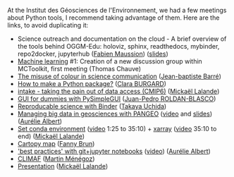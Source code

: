 At the Institut des Géosciences de l'Environnement, we had a few meetings about Python tools, I recommend taking advantage of them.
Here are the links, to avoid duplicating it:

- Science outreach and documentation on the cloud - A brief overview of the tools behind OGGM-Edu: holoviz, sphinx, readthedocs, mybinder, repo2docker, jupyterhub ([Fabien Maussion](https://fabienmaussion.info/)) ([slides](https://github.com/mickaellalande/MC-Toolkit/blob/master/slides/OGGM-Edu%20tools.pdf))
- [Machine learning](https://github.com/mickaellalande/MC-Toolkit/tree/master/Machine-Learning) #1: Creation of a new discussion group within MCToolkit, first meeting (Thomas Chauve)
- [The misuse of colour in science communication](https://github.com/mickaellalande/MC-Toolkit/tree/master/ColourUse) ([Jean-baptiste Barré](http://pp.ige-grenoble.fr/pageperso/barrej/))
- [How to make a Python package?](https://github.com/mickaellalande/MC-Toolkit/tree/master/Python_Package) ([Clara BURGARD](https://claraburgard.weebly.com/))
- [intake - taking the pain out of data access (CMIP6)](https://github.com/mickaellalande/MC-Toolkit/tree/master/intake) ([Mickaël Lalande](https://mickaellalande.github.io/))
- [GUI for dummies with PySimpleGUI](https://github.com/mickaellalande/MC-Toolkit/tree/master/PySimpleGUI) ([Juan-Pedro ROLDAN-BLASCO](http://pp.ige-grenoble.fr/pageperso/roldanbj/))
- [Reproducable science with Binder](https://github.com/mickaellalande/MC-Toolkit/tree/master/binder) ([Takaya Uchida](https://roxyboy.github.io/))
- [Managing big data in geosciences with PANGEO](https://github.com/mickaellalande/MC-Toolkit/tree/master/Managing-big-data-in-geasciences-with-PANGEO/readme.md) ([video](https://www.youtube.com/watch?v=tkaqetLSVFo) and [slides](Managing-big-data-in-geasciences-with-PANGEO/mctoolkit-pangeo.pdf)) ([Aurélie Albert](http://pp.ige-grenoble.fr/annuaire/annuaire-osug-ige/albert.htm))
- [Set conda environment](conda_environment_xarray_xesmf_proplot) ([video](https://www.youtube.com/watch?v=Gb0smIc1VpM) 1:25 to 35:10) + [xarray](https://github.com/mickaellalande/MC-Toolkit/tree/master/conda_environment_xarray_xesmf_proplot/xarray) ([video](https://www.youtube.com/watch?v=Gb0smIc1VpM) 35:10 to end) ([Mickaël Lalande](https://mickaellalande.github.io/))
- [Cartopy map](https://github.com/mickaellalande/MC-Toolkit/tree/master/cartopy) ([Fanny Brun](http://pp.ige-grenoble.fr/annuaire/annuaire-osug-ige/brun.htm))
- ['best practices' with git+jupyter notebooks](https://github.com/mickaellalande/MC-Toolkit/tree/master/Best-practices-notebooks-conda-git/README.md) ([video](https://www.youtube.com/watch?v=NFj-qJ5r4iI&feature=youtu.be)) ([Aurélie Albert](http://pp.ige-grenoble.fr/annuaire/annuaire-osug-ige/albert.htm))
- [CLIMAF](https://github.com/mickaellalande/MC-Toolkit/tree/master/CLIMAF_martin) ([Martin Ménégoz](http://martinmenegoz.neowordpress.fr/))
- [Presentation](https://github.com/mickaellalande/MC-Toolkit/tree/master/Presentation) ([Mickaël Lalande](https://mickaellalande.github.io/))
